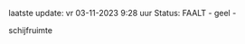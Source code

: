 laatste update: 
vr 03-11-2023  9:28   uur 
Status: FAALT - geel - 
<div class="service Y">schijfruimte</div>